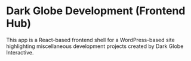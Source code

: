 # Dark Globe Development (Frontend Hub)

This app is a React-based frontend shell for a WordPress-based site highlighting miscellaneous development projects created by Dark Globe Interactive.
